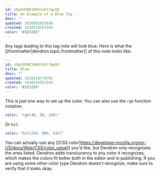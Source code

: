 ```yaml
---
id: zDqYUhNE10HXlmStfqwVD
title: An Example of a Blue Tag
desc: ""
updated: 1630361025850
created: 1628316561344
color: "#1D32E6"
---
```


Any tags leading to this tag note will look blue. Here is what the [[frontmatter|dendron.topic.frontmatter]] of this note looks like:

```yaml
---
id: zDqYUhNE10HXlmStfqwVD
title: Blue
desc: ""
updated: 1628316778791
created: 1628316561344
color: "#1E32E6"
---
```

This is just one way to set up the color. You can also use the `rgb` function notation:

```yaml
color: "rgb(30, 50, 230)"
```

Or `hsl`:

```yaml
color: "hsl(234, 80%, 51%)"
```

You can actually use any [[CSS color|https://developer.mozilla.org/en-US/docs/Web/CSS/color_value]] you'd like, but Dendron only recognizes the ones listed. Dendron adds translucency to any color it recognizes, which makes the colors fit better both in the editor and in publishing. If you are using some other color type Dendron doesn't recognize, make sure to verify that it looks okay.
